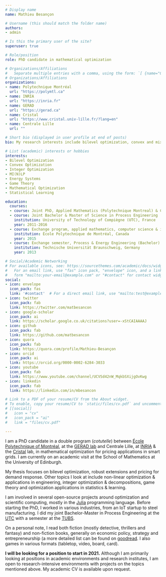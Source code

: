 ```yaml
---
# Display name
name: Mathieu Besançon

# Username (this should match the folder name)
authors:
- admin

# Is this the primary user of the site?
superuser: true

# Role/position
role: PhD candidate in mathematical optimization

# Organizations/Affiliations
#   Separate multiple entries with a comma, using the form: `[ {name="Org1", url=""}, {name="Org2", url=""} ]`.
# Organizations/Affiliations
organizations:
- name: Polytechnique Montréal
  url: "https://polymtl.ca"
- name: INRIA
  url: "https://inria.fr"
- name: GERAD
  url: "https://gerad.ca"
- name: Cristal
  url: "https://www.cristal.univ-lille.fr/?lang=en"
- name: Centrale Lille
  url: ""

# Short bio (displayed in user profile at end of posts)
bio: My research interests include bilevel optimization, convex and mixed-integer convex problems, demand response and pricing.

# List (academic) interests or hobbies
interests:
- Bilevel Optimization
- Convex Optimization
- Integer Optimization
- MI(N)LP
- Energy Systems
- Game Theory
- Mathematical Optimization
- Statistical Learning

education:
  courses:
  - course: Joint PhD, Applied Mathematics (Polytechnique Montreal) & Computer Science (Centrale Lille)
  - course: Joint Bachelor & Master of Science in Process Engineering
    institution: University of Technology of Compiègne (UTC), France
    year: 2011-2016
  - course: Exchange program, applied mathematics, computer science & industrial engineering
    institution: École Polytechnique de Montréal, Canada
    year: 2015
  - course: Exchange semester, Process & Energy Engineering (Bachelor)
    institution: Technische Universität Braunschweig, Germany
    year: 2013

# Social/Academic Networking
# For available icons, see: https://sourcethemes.com/academic/docs/widgets/#icons
#   For an email link, use "fas" icon pack, "envelope" icon, and a link in the
#   form "mailto:your-email@example.com" or "#contact" for contact widget.
social:
- icon: envelope
  icon_pack: fas
  link: '#contact'  # For a direct email link, use "mailto:test@example.org".
- icon: twitter
  icon_pack: fab
  link: https://twitter.com/matbesancon
- icon: google-scholar
  icon_pack: ai
  link: https://scholar.google.co.uk/citations?user=-xStCAIAAAAJ
- icon: github
  icon_pack: fab
  link: https://github.com/matbesancon
- icon: quora
  icon_pack: fab
  link: https://quora.com/profile/Mathieu-Besançon
- icon: orcid
  icon_pack: ai
  link: https://orcid.org/0000-0002-6284-3033
- icon: youtube
  icon_pack: fab
  link: https://www.youtube.com/channel/UCVSd42nW_MqkbSXijgOvKwg
- icon: linkedin
  icon_pack: fab
  link: https://linkedin.com/in/mbesancon

# Link to a PDF of your resume/CV from the About widget.
# To enable, copy your resume/CV to `static/files/cv.pdf` and uncomment the lines below.
# [[social]]
#   icon = "cv"
#   icon_pack = "ai"
#   link = "files/cv.pdf"

---
```


I am a PhD candidate in a double program (*cotutelle*) between
[École Polytechnique of Montréal](https://www.polymtl.ca),
at the [GERAD lab](https://www.gerad.ca/en/) and
Centrale Lille, at [INRIA](https://team.inria.fr/inocs)
& the [Cristal](https://www.cristal.univ-lille.fr/?lang=en) lab,
in mathematical optimization for pricing applications in smart grids.
I am currently on an academic visit at the School of Mathematics at the University of Edinburgh.  

My thesis focuses on bilevel optimization, robust extensions
and pricing for demand response. Other topics I look at include
non-linear optimization & applications in engineering,
integer optimization & decompositions, game theory and optimization applications in statistics & learning.  

I am involved in several open-source projects around optimization and
scientific computing, mostly in the [Julia](https://julialang.org) programming language.
Before starting the PhD, I worked in various industries, from an IoT startup to steel
manufacturing. I did my joint Bachelor-Master in Process Engineering at
the [UTC](https://www.utc.fr) with a semester at
the [TUBS](https://www.tu-braunschweig.de/?lang=en).  

On a personal note, I read both fiction (mostly detective, thrillers and fantasy)
and non-fiction books, generally on economic policy, strategy
and entrepreneurship (a more detailed list can be found on [goodread](https://www.goodreads.com/review/list/110133896).
I also games in various formats (tabletop, video, board, card).  

**I will be looking for a position to start in 2021.**
Although I am primarily looking at positions in academic environments and research institutes,
I am open to research-intensive environments with projects on the topics mentioned above.
My academic CV is available upon request.

